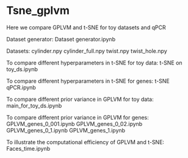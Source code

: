 # Tsne_gplvm
Here we compare GPLVM and t-SNE for toy datasets and qPCR 

Dataset generator:
Dataset generator.ipynb

Datasets:
cylinder.npy
cylinder_full.npy
twist.npy 
twist_hole.npy

To compare different hyperparameters in t-SNE for toy data:
t-SNE on toy_ds.ipynb 

To compare different hyperparameters in t-SNE for genes:
t-SNE qPCR.ipynb

To compare different prior variance in GPLVM for toy data:
main_for_toy_ds.ipynb

To compare different prior variance in GPLVM for genes:
GPLVM_genes_0_001.ipynb
GPLVM_genes_0_02.ipynb 
GPLVM_genes_0_1.ipynb
GPLVM_genes_1.ipynb


To illustrate the computational efficiency of GPLVM and t-SNE:
Faces_time.ipynb
